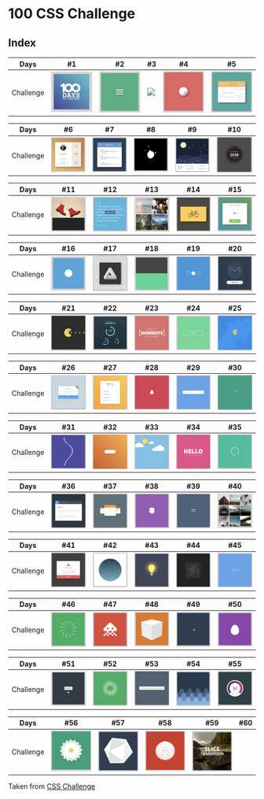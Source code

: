# 100 CSS Challenge

## Index

Days | #1 | #2 | #3 | #4 | #5 
--- | --- | --- | --- | --- | ---
Challenge | [<img src='./day1/assets/image-final.png' width=100>](day1) | [<img src='./day2/assets/image-final-1.png' width=100>](day2) | [<image src='./day3/assets/image-final.png' width=100>](day3) | [<img src='./day4/assets/image-final.png' width=100>](day4) | [<img src='./day5/assets/image-final.png' width=100>](day5)

Days | #6 | #7 | #8 | #9 | #10 
--- | --- | --- | --- | --- | ---
Challenge | [<img src='./day6/assets/image-final.png' width=100>](day6) | [<img src='./day7/assets/image-final-1.png' width=100>](day7) | [<img src='./day8/assets/image-final.png' width=100>](day8) | [<img src='./day9/assets/image-final.png' width=100>](day9) | [<img src='./day10/assets/image-final.png' width=100>](day10)

Days | #11 | #12 | #13 | #14 | #15 
--- | --- | --- | --- | --- | ---
Challenge | [<img src='./day11/assets/image-final.png' width=100>](day11) | [<img src='./day12/assets/image-final-1.png' width=100>](day12) | [<img src='./day13/assets/image-final-1.png' width=100>](day13) | [<img src='./day14/assets/image-final-1.png' width=100>](day14) | [<img src='./day15/assets/image-final-1.png' width=100>](day15)

Days | #16 | #17 | #18 | #19 | #20 
--- | --- | --- | --- | --- | ---
Challenge | [<img src='./day16/assets/image-final-1.png' width=100>](day16) | [<img src='./day17/assets/image-final-1.png' width=100>](day17) | [<img src='./day18/assets/image-final-1.png' width=100>](day18) | [<img src='./day19/assets/image-final-1.png' width=100>](day19) | [<img src='./day20/assets/image-final.png' width=100>](day20)

Days | #21 | #22 | #23 | #24 | #25 
--- | --- | --- | --- | --- | ---
Challenge | [<img src='./day21/assets/image-final.png' width=100>](day21) | [<img src='./day22/assets/image-final.png' width=100>](day22) | [<img src='./day23/assets/image-final.png' width=100>](day23) | [<img src='./day24/assets/image-final-1.png' width=100>](day24) | [<img src='./day25/assets/image-final-1.png' width=100>](day25)

Days | #26 | #27 | #28 | #29 | #30 
--- | --- | --- | --- | --- | ---
Challenge | [<img src='./day26/assets/image-final-1.png' width=100>](day26) | [<img src='./day27/assets/image-final-1.png' width=100>](day27) | [<img src='./day28/assets/image-final-1.png' width=100>](day28) | [<img src='./day29/assets/final-image-1.png' width=100>](day29) | [<img src='./day30/assets/image-final.png' width=100>](day30)

Days | #31 | #32 | #33 | #34 | #35 
--- | --- | --- | --- | --- | ---
Challenge | [<img src='./day31/assets/image-final-1.png' width=100>](day31) | [<img src='./day32/assets/image-final-1.png' width=100>](day32) | [<img src='./day33/assets/image-final.png' width=100>](day33) | [<img src='./day34/assets/image-final-1.png' width=100>](day34) | [<img src='./day35/assets/image-final-1.png' width=100>](day35)

Days | #36 | #37 | #38 | #39 | #40 
--- | --- | --- | --- | --- | ---
Challenge | [<img src='./day36/assets/image-final-1.png' width=100>](day36) | [<img src='./day37/assets/image-final-1.png' width=100>](day37) | [<img src='./day38/assets/image-final-1.png' width=100>](day38) | [<img src='./day39/assets/image-final-1.png' width=100>](day39) | [<img src='./day40/assets/image-final-1.png' width=100>](day40)

Days | #41 | #42 | #43 | #44 | #45 
--- | --- | --- | --- | --- | ---
Challenge | [<img src='./day41/assets/image-final.png' width=100>](day41) | [<img src='./day42/assets/image-final.png' width=100>](day42) | [<img src='./day43/assets/image-final-1.png' width=100>](day43) | [<img src='./day44/assets/image-final-1.png' width=100>](day44) | [<img src='./day45/assets/image-final-1.png' width=100>](day45)

Days | #46 | #47 | #48 | #49 | #50 
--- | --- | --- | --- | --- | ---
Challenge | [<img src='./day46/assets/image-final-1.png' width=100>](day46) | [<img src='./day47/assets/final-image.png' width=100>](day47) | [<img src='./day48/assets/image-final-1.png' width=100>](day48) | [<img src='./day49/assets/image-final-1.png' width=100>](day49) | [<img src='./day50/assets/image-final.png' width=100>](day50)

Days | #51 | #52 | #53 | #54 | #55 
--- | --- | --- | --- | --- | ---
Challenge | [<img src='./day51/assets/image-final-1.png' width=100>](day51) | [<img src='./day52/assets/image-final.png' width=100>](day52) | [<img src='./day53/assets/image-final.png' width=100>](day53) | [<img src='./day54/assets/final-image.png' width=100>](day54) | [<img src='./day55/assets/image-final-1.png' width=100>](day55)

Days | #56 | #57 | #58 | #59 | #60 
--- | --- | --- | --- | --- | ---
Challenge | [<img src='./day56/assets/image-final-1.png' width=100>](day56) | [<img src='./day57/assets/image-final-1.png' width=100>](day57) | [<img src='./day58/assets/image-final-1.png' width=100>](day58) | [<img src='./day59/assets/image-final-1.png' width=100>](day59) | 

Taken from [CSS Challenge](https://100dayscss.com/about/)
